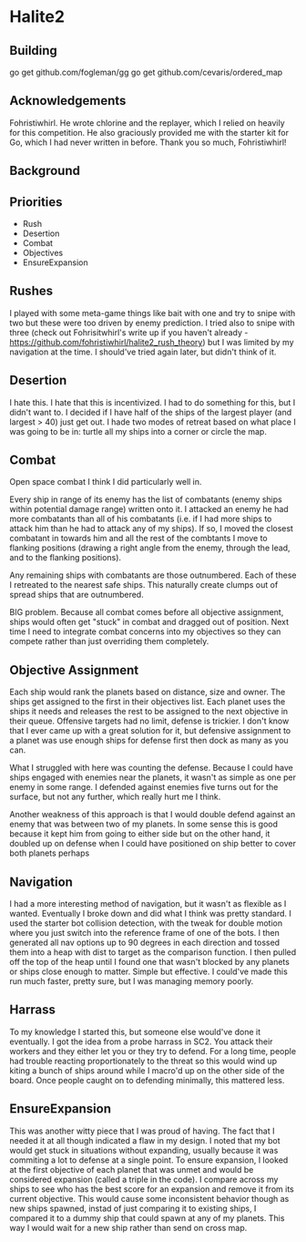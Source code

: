 

# Halite2

## Building

go get github.com/fogleman/gg
go get github.com/cevaris/ordered_map

## Acknowledgements

Fohristiwhirl. He wrote chlorine and the replayer, which I relied on heavily for this competition. He also graciously provided me with the starter kit for Go, which I had never written in before. Thank you so much, Fohristiwhirl!

## Background


## Priorities

* Rush
* Desertion
* Combat
* Objectives
* EnsureExpansion


## Rushes
I played with some meta-game things like bait with one and try to snipe with two but these were too driven by enemy prediction. I tried also to snipe with three (check out Fohrisitwhirl's write up if you haven't already - https://github.com/fohristiwhirl/halite2_rush_theory) but I was limited by my navigation at the time. I should've tried again later, but didn't think of it.

## Desertion
I hate this. I hate that this is incentivized. I had to do something for this, but I didn't want to. I decided if I have half of the ships of the largest player (and largest > 40) just get out. I hade two modes of retreat based on what place I was going to be in: turtle all my ships into a corner or circle the map.

## Combat
Open space combat I think I did particularly well in.

Every ship in range of its enemy has the list of combatants (enemy ships within potential damage range) written onto it. I attacked an enemy he had more combatants than all of his combatants (i.e. if I had more ships to attack him than he had to attack any of my ships). If so, I moved the closest combatant in towards him and all the rest of the combtants I move to flanking positions (drawing a right angle from the enemy, through the lead, and to the flanking positions).

Any remaining ships with combatants are those outnumbered. Each of these I retreated to the nearest safe ships. This naturally create clumps out of spread ships that are outnumbered.

BIG problem. Because all combat comes before all objective assignment, ships would often get "stuck" in combat and dragged out of position. Next time I need to integrate combat concerns into my objectives so they can compete rather than just overriding them completely.


## Objective Assignment

Each ship would rank the planets based on distance, size and owner. The ships get assigned to the first in their objectives list. Each planet uses the ships it needs and releases the rest to be assigned to the next objective in their queue. Offensive targets had no limit, defense is trickier. I don't know that I ever came up with a great solution for it, but defensive assignment to a planet was use enough ships for defense first then dock as many as you can.

What I struggled with here was counting the defense. Because I could have ships engaged with enemies near the planets, it wasn't as simple as one per enemy in some range. I defended against enemies five turns out for the surface, but not any further, which really hurt me I think.

Another weakness of this approach is that I would double defend against an enemy that was between two of my planets. In some sense this is good because it kept him from going to either side but on the other hand, it doubled up on defense when I could have positioned on ship better to cover both planets perhaps


## Navigation
I had a more interesting method of navigation, but it wasn't as flexible as I wanted. Eventually I broke down and did what I think was pretty standard. I used the starter bot collision detection, with the tweak for double motion where you just switch into the reference frame of one of the bots. I then generated all nav options up to 90 degrees in each direction and tossed them into a heap with dist to target as the comparison function. I then pulled off the top of the heap until I found one that wasn't blocked by any planets or ships close enough to matter. Simple but effective. I could've made this run much faster, pretty sure, but I was managing memory poorly.

## Harrass
To my knowledge I started this, but someone else would've done it eventually. I got the idea from a probe harrass in SC2. You attack their workers and they either let you or they try to defend. For a long time, people had trouble reacting proportionately to the threat so this would wind up kiting a bunch of ships around while I macro'd up on the other side of the board. Once people caught on to defending minimally, this mattered less.

## EnsureExpansion

This was another witty piece that I was proud of having. The fact that I needed it at all though indicated a flaw in my design. I noted that my bot would get stuck in situations without expanding, usually because it was commiting a lot to defense at a single point. To ensure expansion, I looked at the first objective of each planet that was unmet and would be considered expansion (called a triple in the code). I compare across my ships to see who has the best score for an expansion and remove it from its current objective. This would cause some inconsistent behavior though as new ships spawned, instad of just comparing it to existing ships, I compared it to a dummy ship that could spawn at any of my planets. This way I would wait for a new ship rather than send on cross map.
